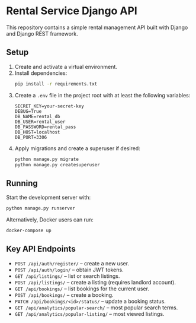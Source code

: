 # Rental Service Django API

This repository contains a simple rental management API built with Django and Django REST framework.

## Setup

1. Create and activate a virtual environment.
2. Install dependencies:
   ```bash
   pip install -r requirements.txt
   ```
3. Create a `.env` file in the project root with at least the following variables:
   ```
   SECRET_KEY=your-secret-key
   DEBUG=True
   DB_NAME=rental_db
   DB_USER=rental_user
   DB_PASSWORD=rental_pass
   DB_HOST=localhost
   DB_PORT=3306
   ```
4. Apply migrations and create a superuser if desired:
   ```bash
   python manage.py migrate
   python manage.py createsuperuser
   ```

## Running

Start the development server with:

```bash
python manage.py runserver
```

Alternatively, Docker users can run:

```bash
docker-compose up
```

## Key API Endpoints

- `POST /api/auth/register/` – create a new user.
- `POST /api/auth/login/` – obtain JWT tokens.
- `GET /api/listings/` – list or search listings.
- `POST /api/listings/` – create a listing (requires landlord account).
- `GET /api/bookings/` – list bookings for the current user.
- `POST /api/bookings/` – create a booking.
- `PATCH /api/bookings/<id>/status/` – update a booking status.
- `GET /api/analytics/popular-search/` – most popular search terms.
- `GET /api/analytics/popular-listing/` – most viewed listings.